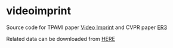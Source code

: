 # videoimprint
Source code for TPAMI paper [Video Imprint](https://arxiv.org/abs/2106.03283) and CVPR paper [ER3](https://openaccess.thecvf.com/content_cvpr_2017/papers/Gao_ER3_A_Unified_CVPR_2017_paper.pdf)

Related data can be downloaded from [HERE](https://drive.google.com/file/d/1sXzP6svHu9h83zaXIlFsJYdhYVlzjGZe/view?usp=sharing)